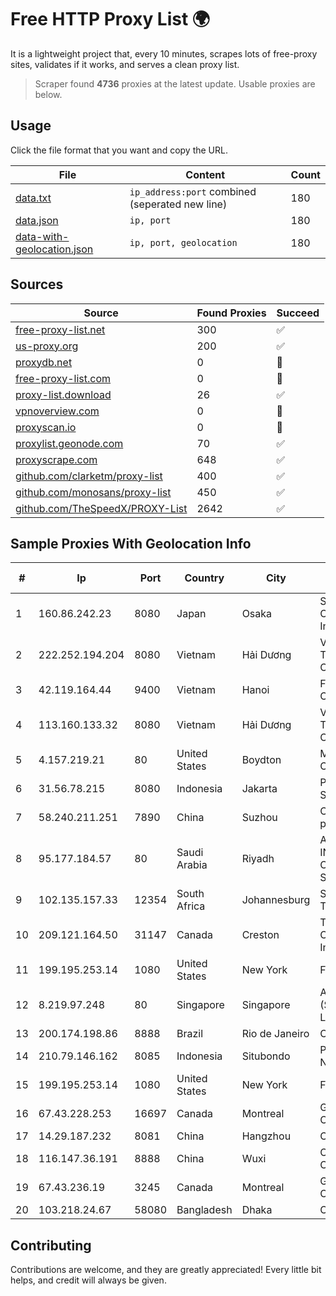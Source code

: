 
# Free HTTP Proxy List 🌍

It is a lightweight project that, every 10 minutes, scrapes lots of free-proxy sites, validates if it works, and serves a clean proxy list.


> Scraper found **4736** proxies at the latest update. Usable proxies are below.

## Usage

Click the file format that you want and copy the URL.


|File|Content|Count|
|----|-------|-----|
|[data.txt](https://raw.githubusercontent.com/themiralay/Proxy-List-World/master/data.txt)|`ip_address:port` combined (seperated new line)|180|
|[data.json](https://raw.githubusercontent.com/themiralay/Proxy-List-World/master/data.json)|`ip, port`|180|
|[data-with-geolocation.json](https://raw.githubusercontent.com/themiralay/Proxy-List-World/master/data-with-geolocation.json)|`ip, port, geolocation`|180|

## Sources

|Source|Found Proxies|Succeed|
|------|-------------|-------|
|[free-proxy-list.net](https://free-proxy-list.net)|300|✅|
|[us-proxy.org](https://www.us-proxy.org)|200|✅|
|[proxydb.net](http://proxydb.net)|0|🚫|
|[free-proxy-list.com](https://free-proxy-list.com/?page=&port=&type%5B%5D=http&type%5B%5D=https&up_time=0&search=Search)|0|🚫|
|[proxy-list.download](https://www.proxy-list.download/HTTP)|26|✅|
|[vpnoverview.com](https://vpnoverview.com/privacy/anonymous-browsing/free-proxy-servers)|0|🚫|
|[proxyscan.io](https://www.proxyscan.io)|0|🚫|
|[proxylist.geonode.com](https://proxylist.geonode.com/api/proxy-list?limit=300&page=1&sort_by=lastChecked&sort_type=desc&protocols=http,https)|70|✅|
|[proxyscrape.com](https://api.proxyscrape.com/v2/?request=displayproxies&protocol=http&timeout=10000&country=all&ssl=all&anonymity=all)|648|✅|
|[github.com/clarketm/proxy-list](https://raw.githubusercontent.com/clarketm/proxy-list/master/proxy-list-raw.txt)|400|✅|
|[github.com/monosans/proxy-list](https://raw.githubusercontent.com/monosans/proxy-list/main/proxies/http.txt)|450|✅|
|[github.com/TheSpeedX/PROXY-List](https://raw.githubusercontent.com/TheSpeedX/PROXY-List/master/http.txt)|2642|✅|


## Sample Proxies With Geolocation Info

|#|Ip|Port|Country|City|Internet Service Provider|
|-|--|----|-------|----|-------------------------|
|1|160.86.242.23|8080|Japan|Osaka|Sony Network Communications Inc|
|2|222.252.194.204|8080|Vietnam|Hải Dương|VietNam Post and Telecom Corporation|
|3|42.119.164.44|9400|Vietnam|Hanoi|FPT Telecom Company|
|4|113.160.133.32|8080|Vietnam|Hải Dương|VietNam Post and Telecom Corporation|
|5|4.157.219.21|80|United States|Boydton|Microsoft Corporation|
|6|31.56.78.215|8080|Indonesia|Jakarta|PT Perwira Media Solusi|
|7|58.240.211.251|7890|China|Suzhou|CNC Group Jiangsu province network|
|8|95.177.184.57|80|Saudi Arabia|Riyadh|ARABIAN INTERNET & COMMUNICATIONS SERVICES CO.LTD|
|9|102.135.157.33|12354|South Africa|Johannesburg|Session Telecoms(PTY) Ltd|
|10|209.121.164.50|31147|Canada|Creston|TELUS Communications Inc.|
|11|199.195.253.14|1080|United States|New York|FranTech Solutions|
|12|8.219.97.248|80|Singapore|Singapore|Alibaba Cloud (Singapore) Private Limited|
|13|200.174.198.86|8888|Brazil|Rio de Janeiro|Claro S.A|
|14|210.79.146.162|8085|Indonesia|Situbondo|PT Petabyte Network Indonesia|
|15|199.195.253.14|1080|United States|New York|FranTech Solutions|
|16|67.43.228.253|16697|Canada|Montreal|GloboTech Communications|
|17|14.29.187.232|8081|China|Hangzhou|Chinanet|
|18|116.147.36.191|8888|China|Wuxi|China Unicom CHINA169 Network|
|19|67.43.236.19|3245|Canada|Montreal|GloboTech Communications|
|20|103.218.24.67|58080|Bangladesh|Dhaka|Carnival Internet|



## Contributing

Contributions are welcome, and they are greatly appreciated! Every
little bit helps, and credit will always be given.

